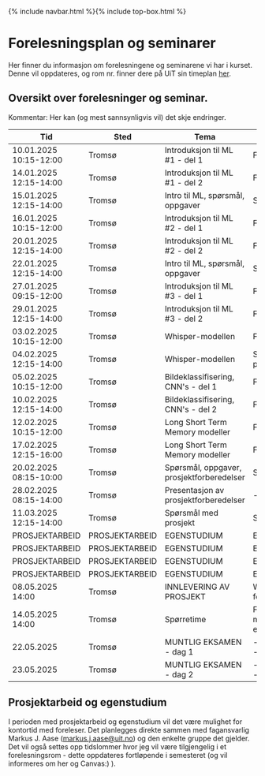 {% include navbar.html %}{% include top-box.html %}
# Forelesningsplan og seminarer 
Her finner du informasjon om forelesningene og seminarene vi har i kurset.
Denne vil oppdateres, og rom nr. finner dere på UiT sin timeplan [her](https://timeplan.uit.no/emne_timeplan.php?sem=25v&module=SOK-3023-1).


## Oversikt over forelesninger og seminar.
Kommentar: Her kan (og mest sannsynligvis vil) det skje endringer.

| Tid            | Sted            | Tema               |Type               |
|----------------|-----------------|--------------------|--------------------|
|10.01.2025  10:15-12:00    |Tromsø  |Introduksjon til ML #1 - del 1 |Forelesning|
|14.01.2025  12:15-14:00    |Tromsø  |Introduksjon til ML #1 - del 2 |Forelesning|
|15.01.2025  12:15-14:00    |Tromsø  |Intro til ML, spørsmål, oppgaver |Seminar|
|16.01.2025  10:15-12:00    |Tromsø  |Introduksjon til ML #2 - del 1 |Forelesning|
|20.01.2025  12:15-14:00    |Tromsø  |Introduksjon til ML #2 - del 2 |Forelesning|
|22.01.2025  12:15-14:00    |Tromsø  |Intro til ML, spørsmål, oppgaver |Seminar|
|27.01.2025  09:15-12:00    |Tromsø  |Introduksjon til ML #3 - del 1 |Forelesning|
|29.01.2025  12:15-14:00    |Tromsø  |Introduksjon til ML #3 - del 2 |Forelesning|
|03.02.2025  10:15-12:00    |Tromsø  |Whisper-modellen |Forelesning|
|04.02.2025  12:15-14:00    |Tromsø  |Whisper-modellen |Seminar (Utgår per 06.01.25)|
|05.02.2025  10:15-12:00    |Tromsø  |Bildeklassifisering, CNN's - del 1 |Forelesning|
|10.02.2025  12:15-14:00    |Tromsø  |Bildeklassifisering, CNN's - del 2|Forelesning |
|12.02.2025  10:15-12:00    |Tromsø  |Long Short Term Memory modeller|Forelesning |
|17.02.2025  12:15-16:00    |Tromsø  |Long Short Term Memory modeller |Forelesning |
|20.02.2025  08:15-10:00    |Tromsø  |Spørsmål, oppgaver, prosjektforberedelser |Seminar |
|28.02.2025  08:15-14:00    |Tromsø  |Presentasjon av prosjektforberedelser |----- |
|11.03.2025  12:15-14:00    |Tromsø  |Spørsmål med prosjekt |Seminar|
|PROSJEKTARBEID|PROSJEKTARBEID|EGENSTUDIUM|EGENSTUDIUM|
|PROSJEKTARBEID|PROSJEKTARBEID|EGENSTUDIUM|EGENSTUDIUM|
|PROSJEKTARBEID|PROSJEKTARBEID|EGENSTUDIUM|EGENSTUDIUM|
|PROSJEKTARBEID|PROSJEKTARBEID|EGENSTUDIUM|EGENSTUDIUM|
|08.05.2025  14:00    |Tromsø  |INNLEVERING AV PROSJEKT |Wiseflow-link for innlevering |
|14.05.2025  14:00    |Tromsø  |Spørretime |Forberedelse til muntlig eksamen |
|22.05.2025|Tromsø|MUNTLIG EKSAMEN - dag 1|--------------------|
|23.05.2025|Tromsø|MUNTLIG EKSAMEN - dag 2|--------------------|

## Prosjektarbeid og egenstudium
I perioden med prosjektarbeid og egenstudium vil det være mulighet for kontortid med foreleser. Det planlegges direkte sammen med fagansvarlig Markus J. Aase (markus.j.aase@uit.no) og den enkelte gruppe det gjelder. Det vil også settes opp tidslommer hvor jeg vil være tilgjengelig i et forelesningsrom - dette oppdateres fortløpende i semesteret (og vil informeres om her og Canvas:) ).









   





